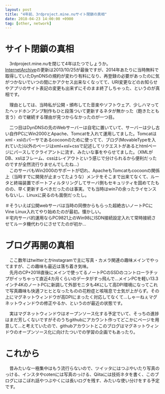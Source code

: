 ```yaml
---
layout: post
title: "4年前、3rdproject.mine.nuサイト閉鎖の真相"
date: 2018-04-23 14:00:00 +0900
tag: [other, network]
---
```


# サイト閉鎖の真相

　3rdproject.mine.nuを閉じて4年はたつでしょうか。  
[InternetArchive](https://web.archive.org/web/*/http://3rdproject.mine.nu/)の更新は2013/10/25が最後ですが、2014年あたりに当時無料で取得していたDynDNSの規約が変わり有料になり、再登録の必要があったのに気がつかないでいつの間にかアクセス出来なくなってて、URI変更などのお知らせやアプリのサイト表記の変更も出来ずにそのまま終了しちゃった、というのが真相です。  

　理由としては、当時私が公開・頒布してた音楽やソフトウェア、少しハマってたヘッドホンアンプ制作もひと段落ついて更新するネタが無かった（飽きたとも言う）ので継続する理由が見つからなかったのが一つ目。

　二つ目はDynDNSの先のWebサーバーは自宅に置いていて、サーバーは少し古い自作PCにWin2000とApache、Tomcatを入れて運用してました。Tomcatはxml・xslのパーサであるcocoonのために使ってて、ブログ(MovableTypeを入れていた)以外のページはxml+xsl+cssで記述してリクエストがあるとhtmlページにパースしてクライアントに流す、みたいな事をやらせてました。（XMLがDB、xslはフレーム、cssはレイアウトという感じで分けられるから便利だったのですが全然流行りませんでしたね…）  
　このサーバもWin2000のサポートが切れ、ApacheもTomcatもcocoonの関係上（当時すでに開発が止まってたような）メンテをそこまで出来てなくて、ルータと終端装置でポートフィルタリングしてサーバ側もセキュリティを固めてたものの、早く更新するべきだったのは事実。でも当時はwin7の余ったライセンスもないし、Linuxに戻るのも面倒だったし。  

＃そういえば公開webサーバは当時の同僚からもらった超絶古いノートPCにVine Linux入れてやり始めたのが最初。懐かしい。  
＃宅内サーバ的運用ならPC9821上のWin98にISDN接続設定入れて常時接続させてルータ機代わりにさせてたのが初か…

# ブログ再開の真相

　ここ数年はtwitterとかinstagramで主に写真・カメラ関連の趣味メインでやってますが、この趣味も最近は落ち着き気味。  
　先月のCP+2018直後にメインで使ってるノートPCのSSDのコントローラチップがイッちゃって直近4カ月くらいのデータがすっ飛んで…メインPCを軽い13.3インチ4KのノートPCに新調して外部モニタも4Kにして高DPI環境になってこれで写真趣味も快適フヒヒとなったものの花粉症と咳喘息で士気が上がらず。その上にマグネットウィンドウが高DPIにまったく対応してなくて…しゃーねぇマグネットウィンドウの修正やるか、というのが最近の状態です。  

　実はマグネットウィンドウはオープンソース化する予定でいて、そっちの進捗はまだ芳しくないですがそのうちgithubにアカウント作ってどこかにページを用意して…と考えていたので、githubアカウントとこのブログはマグネットウィンドウのオープンソース化に向けたついでの学習の企画でもあったり。  

# これから

　昔みたいな一極集中はもう流行らないので、ツイッタにはつぶやいたり写真のっける、インスタやcotenには写真のっける、Qiitaには技術ネタを書く、このブログにはこぼれ話やつぶやくには長いログを残す、みたいな使い分けをする予定です。  

